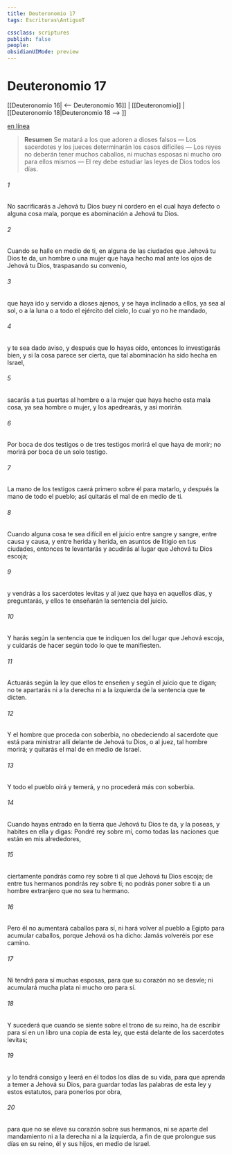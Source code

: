 ```yaml
---
title: Deuteronomio 17
tags: Escrituras\AntiguoT

cssclass: scriptures
publish: false
people:
obsidianUIMode: preview
---
```


# Deuteronomio 17
[[Deuteronomio 16| <-- Deuteronomio 16]] | [[Deuteronomio]] | [[Deuteronomio 18|Deuteronomio 18 --> ]]

[en línea](https://churchofjesuschrist.org/study/scriptures/ot/deut/17?lang=spa)

> __Resumen__
Se matará a los que adoren a dioses falsos — Los sacerdotes y los jueces determinarán los casos difíciles — Los reyes no deberán tener muchos caballos, ni muchas esposas ni mucho oro para ellos mismos — El rey debe estudiar las leyes de Dios todos los días.

###### 1 
No sacrificarás a Jehová tu Dios buey ni cordero en el cual haya defecto o alguna cosa mala, porque es abominación a Jehová tu Dios.

###### 2 
Cuando se halle en medio de ti, en alguna de las ciudades que Jehová tu Dios te da, un hombre o una mujer que haya hecho mal ante los ojos de Jehová tu Dios, traspasando su convenio,

###### 3 
que haya ido y servido a dioses ajenos, y se haya inclinado a ellos, ya sea al sol, o a la luna o a todo el ejército del cielo, lo cual yo no he mandado,

###### 4 
y te sea dado aviso, y después que lo hayas oído, entonces lo investigarás bien, y si la cosa parece ser cierta, que tal abominación ha sido hecha en Israel,

###### 5 
sacarás a tus puertas al hombre o a la mujer que haya hecho esta mala cosa, ya sea hombre o mujer, y los apedrearás, y así morirán.

###### 6 
Por boca de dos testigos o de tres testigos morirá el que haya de morir; no morirá por boca de un solo testigo.

###### 7 
La mano de los testigos caerá primero sobre él para matarlo, y después la mano de todo el pueblo; así quitarás el mal de en medio de ti.

###### 8 
Cuando alguna cosa te sea difícil en el juicio entre sangre y sangre, entre causa y causa, y entre herida y herida, en asuntos de litigio en tus ciudades, entonces te levantarás y acudirás al lugar que Jehová tu Dios escoja;

###### 9 
y vendrás a los sacerdotes levitas y al juez que haya en aquellos días, y preguntarás, y ellos te enseñarán la sentencia del juicio.

###### 10 
Y harás según la sentencia que te indiquen los del lugar que Jehová escoja, y cuidarás de hacer según todo lo que te manifiesten.

###### 11 
Actuarás según la ley que ellos te enseñen y según el juicio que te digan; no te apartarás ni a la derecha ni a la izquierda de la sentencia que te dicten.

###### 12 
Y el hombre que proceda con soberbia, no obedeciendo al sacerdote que está para ministrar allí delante de Jehová tu Dios, o al juez, tal hombre morirá; y quitarás el mal de en medio de Israel.

###### 13 
Y todo el pueblo oirá y temerá, y no procederá más con soberbia.

###### 14 
Cuando hayas entrado en la tierra que Jehová tu Dios te da, y la poseas, y habites en ella y digas: Pondré rey sobre mí, como todas las naciones que están en mis alrededores,

###### 15 
ciertamente pondrás como rey sobre ti al que Jehová tu Dios escoja; de entre tus hermanos pondrás rey sobre ti; no podrás poner sobre ti a un hombre extranjero que no sea tu hermano.

###### 16 
Pero él no aumentará caballos para sí, ni hará volver al pueblo a Egipto para acumular caballos, porque Jehová os ha dicho: Jamás volveréis por ese camino.

###### 17 
Ni tendrá para sí muchas esposas, para que su corazón no se desvíe; ni acumulará mucha plata ni mucho oro para sí.

###### 18 
Y sucederá que cuando se siente sobre el trono de su reino, ha de escribir para sí en un libro una copia de esta ley,  que está delante de los sacerdotes levitas;

###### 19 
y lo tendrá consigo y leerá en él todos los días de su vida, para que aprenda a temer a Jehová su Dios, para guardar todas las palabras de esta ley y estos estatutos, para ponerlos por obra,

###### 20 
para que no se eleve su corazón sobre sus hermanos, ni se aparte del mandamiento ni a la derecha ni a la izquierda, a fin de que prolongue sus días en su reino, él y sus hijos, en medio de Israel.

